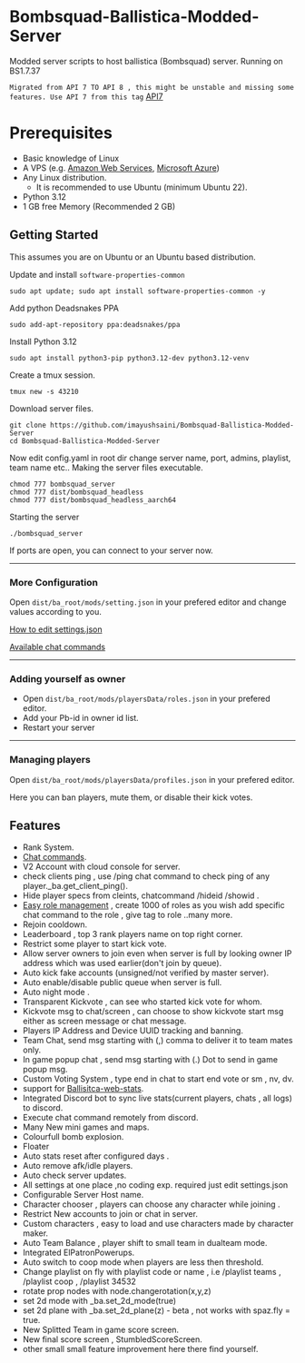 # Bombsquad-Ballistica-Modded-Server

Modded server scripts to host ballistica (Bombsquad) server. Running on BS1.7.37

``
Migrated from API 7 TO API 8 , this might be unstable and missing some features. Use API 7 from this tag
``
[API7 ](https://github.com/imayushsaini/Bombsquad-Ballistica-Modded-Server/releases/tag/1.7.26)

# Prerequisites
- Basic knowledge of Linux
- A VPS (e.g. [Amazon Web Services](https://aws.amazon.com/), [Microsoft Azure](https://portal.azure.com/))
- Any Linux distribution.
  - It is recommended to use Ubuntu (minimum Ubuntu 22).
- Python 3.12
- 1 GB free Memory (Recommended 2 GB)

## Getting Started
This assumes you are on Ubuntu or an Ubuntu based distribution.

Update and install `software-properties-common`
```
sudo apt update; sudo apt install software-properties-common -y
```
Add python Deadsnakes PPA
```
sudo add-apt-repository ppa:deadsnakes/ppa
```
Install Python 3.12
```
sudo apt install python3-pip python3.12-dev python3.12-venv
```
Create a tmux session.
```
tmux new -s 43210
```
Download server files.
```
git clone https://github.com/imayushsaini/Bombsquad-Ballistica-Modded-Server
cd Bombsquad-Ballistica-Modded-Server
```
Now edit config.yaml in root dir change server name, port, admins, playlist, team name etc..
Making the server files executable.
```
chmod 777 bombsquad_server
chmod 777 dist/bombsquad_headless
chmod 777 dist/bombsquad_headless_aarch64
```
Starting the server
```
./bombsquad_server
```
If ports are open, you can connect to your server now.

___
### More Configuration
Open `dist/ba_root/mods/setting.json` in your prefered editor and change values according to you.

[How to edit settings.json](https://github.com/imayushsaini/Bombsquad-Ballistica-Modded-Server/wiki/Server-Settings)

[Available chat commands](https://github.com/imayushsaini/Bombsquad-Ballistica-Modded-Server/wiki/Chat-commands)

___
### Adding yourself as owner
- Open `dist/ba_root/mods/playersData/roles.json` in your prefered editor.
- Add your Pb-id in owner id list.
- Restart your server

___
### Managing players
Open `dist/ba_root/mods/playersData/profiles.json` in your prefered editor.

Here you can ban players, mute them, or disable their kick votes.


## Features
- Rank System.
- [Chat commands](https://github.com/imayushsaini/Bombsquad-Ballistica-Modded-Server/wiki/Chat-commands).
- V2 Account with cloud console for server.
- check clients ping , use /ping chat command to check ping of any player._ba.get_client_ping().
- Hide player specs from cleints, chatcommand /hideid /showid .
- [Easy role management](https://github.com/imayushsaini/Bombsquad-Ballistica-Modded-Server/wiki/Chat-commands#role-management-system) , create 1000 of roles as you wish add specific chat command to the role , give tag to role ..many more.
- Rejoin cooldown.
- Leaderboard , top 3 rank players name on top right corner.
- Restrict some player to start kick vote.
- Allow server owners to join even when server is full by looking owner IP address which was used earlier(don't join by queue).
- Auto kick fake accounts (unsigned/not verified by master server).
- Auto enable/disable public queue when server is full.
- Auto night mode .
- Transparent Kickvote , can see who started kick vote for whom.
- Kickvote msg to chat/screen , can choose to show kickvote start msg either as screen message or chat message.
- Players IP Address and Device UUID tracking and banning.
- Team Chat, send msg starting with (,) comma to deliver it to team mates only.
- In game popup chat , send msg starting with (.) Dot to send in game popup msg.
- Custom Voting System , type end in chat to start end vote or sm , nv, dv.
- support for [Ballisitca-web-stats](https://github.com/imayushsaini/ballistica-web-stats).
- Integrated Discord bot to sync live stats(current players, chats , all logs) to discord.
- Execute chat command remotely from discord.
- Many New mini games and maps.
- Colourfull bomb explosion.
- Floater
- Auto stats reset after configured days .
- Auto remove afk/idle players.
- Auto check server updates.
- All settings at one place ,no coding exp. required just edit settings.json 
- Configurable Server Host name.
- Character chooser , players can choose any character while joining .
- Restrict New accounts to join or chat in server.
- Custom characters , easy to load and use characters made by character maker.
- Auto Team Balance , player shift to small team in dualteam mode.
- Integrated ElPatronPowerups.
- Auto switch to coop mode when players are less then threshold.
- Change playlist on fly with playlist code or name , i.e /playlist teams , /playlist coop , /playlist 34532
- rotate prop nodes with node.changerotation(x,y,z)
- set 2d mode with _ba.set_2d_mode(true)
- set 2d plane with _ba.set_2d_plane(z) - beta , not works with spaz.fly = true. 
- New Splitted Team in game score screen.
- New final score screen , StumbledScoreScreen.
- other small small feature improvement here there find yourself.
